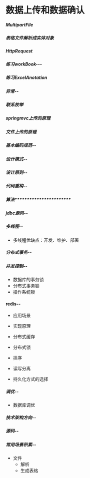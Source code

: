 # 数据上传和数据确认

##### MultipartFile

##### 表格文件解析成实体对象

##### HttpRequest

##### 练习workBook---

#####  练习ExcelAnotation

##### 异常--

##### 联系枚举

##### springmvc上传的原理

##### 文件上传的原理

##### 基本编码规范--

##### 设计模式--

##### 设计原则--

##### 代码重构--

##### 算法***********************

##### jdbc源码--

##### 多线程--

- 多线程优缺点：开发、维护、部署

##### 分布式事务--

##### 并发控制--

- 数据库的事务锁
- 分布式事务锁
- 操作系统锁

#### redis--

- 应用场景
- 实现原理

- 分布式缓存
- 分布式锁
- 排序
- 读写分离
- 持久化方式的选择

##### 调优--

- 数据库调优

##### 技术架构方向--

##### 源码--

##### 常用场景积累--

- 文件
  - 解析
  - 生成表格









